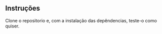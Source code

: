 ## Instruções

[](https://github.com/Andrei-hub11/meu-portifolio-website.git)

Clone o repositorio e, com a instalação das depêndencias, teste-o como quiser.
